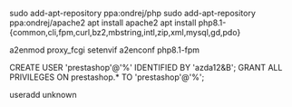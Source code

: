 
sudo add-apt-repository ppa:ondrej/php
sudo add-apt-repository ppa:ondrej/apache2
apt install apache2 
apt install php8.1-{common,cli,fpm,curl,bz2,mbstring,intl,zip,xml,mysql,gd,pdo}

a2enmod proxy_fcgi setenvif
a2enconf php8.1-fpm


CREATE USER 'prestashop'@'%' IDENTIFIED BY 'azda12&B';
GRANT ALL PRIVILEGES ON prestashop.* TO 'prestashop'@'%';

useradd unknown